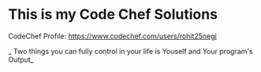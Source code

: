 # This is my Code Chef Solutions

CodeChef Profile: https://www.codechef.com/users/rohit25negi

_ Two things you can fully control in your life is Youself and Your program's Output_